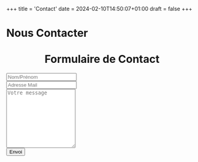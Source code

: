 +++
title = 'Contact'
date = 2024-02-10T14:50:07+01:00
draft = false
+++
 # Nous Contacter
 <div class="container">
  <h1 style="  text-align: center;
  margin: 35px 0 20px 0 !important;">Formulaire de Contact</h1>
  <form target="_blank" action="https://formsubmit.co/15f5876b08f36f87e300ef84b666538d" method="POST">
    <div class="form-group">
      <div class="form-row">
        <div class="col">
          <input type="text" name="name" class="form-control" placeholder="Nom/Prénom" required>
        </div>
        <div class="col">
          <input type="email" name="email" class="form-control" placeholder="Adresse Mail" required>
        </div>
      </div>
    </div>
    <div class="form-group">
      <textarea placeholder="Votre message" class="form-control" name="message" rows="10" required></textarea>
    </div>
    <button type="submit" class="btn btn-lg btn-dark btn-block">Envoi</button>
  </form>
</div>
